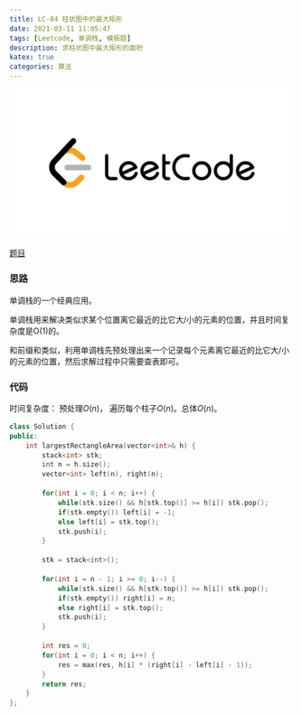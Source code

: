 ```yaml
---
title: LC-84 柱状图中的最大矩形
date: 2021-03-11 11:05:47
tags: [Leetcode, 单调栈, 模板题]
description: 求柱状图中最大矩形的面积
katex: true
categories: 算法
---
```


![LC](/images/Leetcode.jpg)

<!--more-->

[题目](https://leetcode-cn.com/problems/largest-rectangle-in-histogram/)

###  思路

单调栈的一个经典应用。

单调栈用来解决类似求某个位置离它最近的比它大/小的元素的位置，并且时间复杂度是O(1)的。

和前缀和类似，利用单调栈先预处理出来一个记录每个元素离它最近的比它大/小的元素的位置，然后求解过程中只需要查表即可。


### 代码

时间复杂度： 预处理$O(n)$， 遍历每个柱子$O(n)$。总体$O(n)$。

```cpp
class Solution {
public:
    int largestRectangleArea(vector<int>& h) {
        stack<int> stk;
        int n = h.size();
        vector<int> left(n), right(n);

        for(int i = 0; i < n; i++) {
            while(stk.size() && h[stk.top()] >= h[i]) stk.pop();
            if(stk.empty()) left[i] = -1;
            else left[i] = stk.top();
            stk.push(i);
        }

        stk = stack<int>();

        for(int i = n - 1; i >= 0; i--) {
            while(stk.size() && h[stk.top()] >= h[i]) stk.pop();
            if(stk.empty()) right[i] = n;
            else right[i] = stk.top();
            stk.push(i);
        }

        int res = 0;
        for(int i = 0; i < n; i++) {
            res = max(res, h[i] * (right[i] - left[i] - 1));
        }
        return res;
    }
};

```